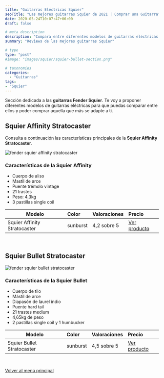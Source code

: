 ```yaml
---
title: "Guitarras Eléctricas Squier"
seoTitle: "Las mejores guitarras Squier de 2021 | Comprar una Guitarra"
date: 2020-05-24T10:07:47+06:00
draft: false

# meta description
description: "Compara entre diferentes modelos de guitarras eléctricas Squier de Fender, como la Affinity o la Bullet. Encuentra aquella que más se adapte a ti."
summary: "Reviews de las mejores guitarras Squier"

# type
type: "post"
#image: "images/squier/squier-bullet-section.png"

# taxonomies
categories: 
  - "Guitarras"
tags:
- "Squier"
---
```


Sección dedicada a las **guitarras Fender Squier**. Te voy a proponer diferentes modelos de guitarras eléctricas para que puedas comparar entre ellos y poder comprar aquella que más se adapte a ti.

## Squier Affinity Stratocaster

Consulta a continuación las características principales de la **Squier Affinity Stratocaster**.

![fender squier affinity stratocaster](../../images/fender-squier/squier-affinity-stratocaster.jpg)

### Características de la Squier Affinity

* Cuerpo de aliso
* Mastil de arce
* Puente trémolo vintage
* 21 trastes
* Peso: 4,3kg
* 3 pastillas single coil

| Modelo        | Color    | Valoraciones | Precio |      
| ------------- |:-------------|:-------------|:-------------
| Squier Affinity Stratocaster | sunburst | 4,2 sobre 5 | <a href="https://amzn.to/2zixUf9" rel="nofollow noopener noreferrer" target="_blank">Ver producto</a>	
  
&nbsp;

## Squier Bullet Stratocaster

![fender squier bullet stratocaster](../../images/fender-squier/squier-bullet-stratocaster.jpg)

### Características de la Squier Bullet

* Cuerpo de tilo 
* Mástil de arce
* Diapasón de laurel índio
* Puente hard tail
* 21 trastes medium
* 4,65kg de peso
* 2 pastillas single coil y 1 humbucker

| Modelo        | Color    | Valoraciones | Precio |      
| ------------- |:-------------|:-------------|:-------------
| Squier Bullet Stratocaster | sunburst | 4,5 sobre 5 | <a href="https://amzn.to/2zqDj3O" rel="nofollow noopener noreferrer" target="_blank">Ver producto</a>

&nbsp;

<a href="/" class="btn btn-outline-primary">Volver al menú principal</a>